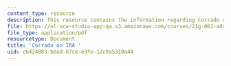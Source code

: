 ```yaml
---
content_type: resource
description: This resource contains the information regarding Corrado on IRA .
file: https://ol-ocw-studio-app-qa.s3.amazonaws.com/courses/21g-061-advanced-topics-plotting-terror-in-european-culture-spring-2004/c6424803bead87cee3fe12c0a5310a44_MIT21G_061S04_lessing.pdf
file_type: application/pdf
resourcetype: Document
title: 'Corrado on IRA '
uid: c6424803-bead-87ce-e3fe-12c0a5310a44
---
```

